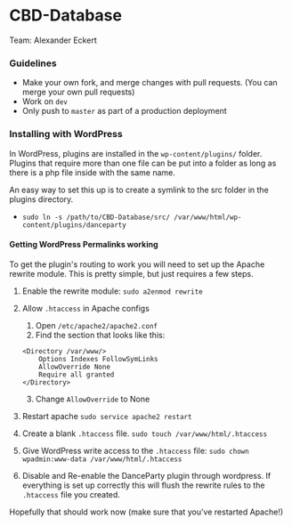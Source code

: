 # CBD-Database

Team:
Alexander Eckert

### Guidelines

- Make your own fork, and merge changes with pull requests. (You can merge your own pull requests)
- Work on `dev`
- Only push to `master` as part of a production deployment

### Installing with WordPress

In WordPress, plugins are installed in the `wp-content/plugins/` folder. Plugins
that require more than one file can be put into a folder as long as there is
a php file inside with the same name.

An easy way to set this up is to create a symlink to the src folder in the
plugins directory.
- `sudo ln -s /path/to/CBD-Database/src/ /var/www/html/wp-content/plugins/danceparty `

#### Getting WordPress Permalinks working

To get the plugin's routing to work you will need to set up the Apache rewrite
module. This is pretty simple, but just requires a few steps.

1. Enable the rewrite module: `sudo a2enmod rewrite`
2. Allow `.htaccess` in Apache configs
    1. Open `/etc/apache2/apache2.conf`
    2. Find the section that looks like this:
    ```
    <Directory /var/www/>
        Options Indexes FollowSymLinks
        AllowOverride None
        Require all granted
    </Directory>
    ```
    3. Change `AllowOverride` to None

3. Restart apache `sudo service apache2 restart`
4. Create a blank `.htaccess` file. `sudo touch /var/www/html/.htaccess`
5. Give WordPress write access to the `.htaccess` file: `sudo chown wpadmin:www-data /var/www/html/.htaccess`
6. Disable and Re-enable the DanceParty plugin through wordpress. If everything
  is set up correctly this will flush the rewrite rules to the `.htaccess` file
  you created.

Hopefully that should work now (make sure that you've restarted Apache!)
